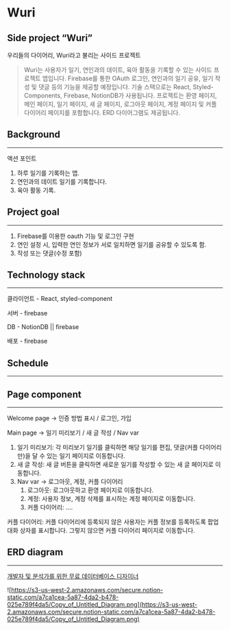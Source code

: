 # Wuri

## Side project “Wuri”

우리들의 다이어리, Wuri라고 불리는 사이드 프로젝트

> Wuri는 사용자가 일기, 연인과의 데이트, 육아 활동을 기록할 수 있는 사이드 프로젝트 앱입니다. Firebase를 통한 OAuth 로그인, 연인과의 일기 공유, 일기 작성 및 댓글 등의 기능을 제공할 예정입니다. 기술 스택으로는 React, Styled-Components, Firebase, NotionDB가 사용됩니다. 프로젝트는 환영 페이지, 메인 페이지, 일기 페이지, 새 글 페이지, 로그아웃 페이지, 계정 페이지 및 커플 다이어리 페이지를 포함합니다. ERD 다이어그램도 제공됩니다.

## Background

---

액션 포인트

1. 하루 일기를 기록하는 앱.
2. 연인과의 데이트 일기를 기록합니다.
3. 육아 활동 기록.

## Project goal

---

1. Firebase를 이용한 oauth 기능 및 로그인 구현
2. 연인 설정 시, 입력한 연인 정보가 서로 일치하면 일기를 공유할 수 있도록 함.
3. 작성 또는 댓글(수정 포함)

## Technology stack

---

클라이언트 - React, styled-component

서버 - firebase

DB - NotionDB || firebase

배포 - firebase

## Schedule

---

## Page component

---

Welcome page → 인증 방법 표시 / 로그인, 가입

Main page → 일기 미리보기 / 새 글 작성 / Nav var

1. 일기 미리보기: 각 미리보기 일기를 클릭하면 해당 일기를 편집, 댓글(커플 다이어리만)을 달 수 있는 일기 페이지로 이동합니다.
2. 새 글 작성: 새 글 버튼을 클릭하면 새로운 일기를 작성할 수 있는 새 글 페이지로 이동합니다.
3. Nav var → 로그아웃, 계정, 커플 다이어리
   1. 로그아웃: 로그아웃하고 환영 페이지로 이동합니다.
   2. 계정: 사용자 정보, 계정 삭제를 표시하는 계정 페이지로 이동합니다.
   3. 커플 다이어리: ....

커플 다이어리: 커플 다이어리에 등록되지 않은 사용자는 커플 정보를 등록하도록 팝업 대화 상자를 표시합니다. 그렇지 않으면 커플 다이어리 페이지로 이동합니다.

## ERD diagram

---

[개발자 및 분석가를 위한 무료 데이터베이스 디자이너](https://dbdiagram.io/d/63f3006c296d97641d822e33)

![https://s3-us-west-2.amazonaws.com/secure.notion-static.com/a7ca1cea-5a87-4da2-b478-025e789f4da5/Copy_of_Untitled_Diagram.png](https://s3-us-west-2.amazonaws.com/secure.notion-static.com/a7ca1cea-5a87-4da2-b478-025e789f4da5/Copy_of_Untitled_Diagram.png)
